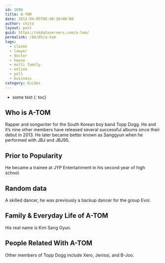 ```yaml
---
id: 1698
title: A-TOM
date: 2012-04-05T08:48:28+00:00
author: chito
layout: post
guid: https://ukdataservers.com/a-tom/
permalink: /04/05/a-tom
tags:
  - claims
  - lawyer
  - doctor
  - house
  - multi family
  - online
  - poll
  - business
category: Guides
---
```


* some text
{: toc}


## Who is  A-TOM
                  
                  
                  
Rapper and songwriter for the South Korean boy band Topp Dogg. He and it&#8217;s nine other members have released several successful albums since their debut in 2013. He later became better known as Sanggyun when he performed with JBJ and JBJ95.
                  
                
                
                
## Prior to Popularity 
                  
                  
                  
He became a trainee at JYP Entertainment in his second year of high school. 
                  
                
                
                
## Random data 
                  
                  
                  
A skilled dancer, he was previously a backup dancer for the group Evol. 
                  
                
                
                
## Family & Everyday Life of A-TOM
                  
                  
                  
His real name is Kim Sang Gyun.
                  
                
                
                
## People Related With  A-TOM
                  
                  
                  
Other members of Topp Dogg include Xero, Jenissi, and B-Joo.
                  
                
              
            
          
          
          
    
    
  
